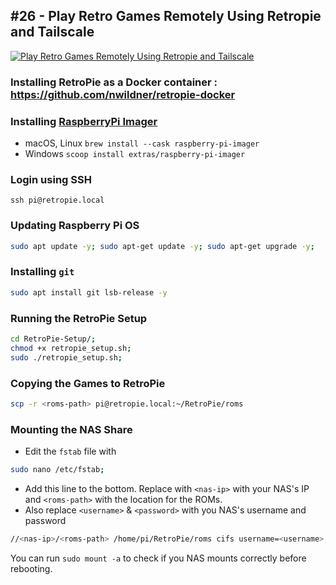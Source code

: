 ## #26 - Play Retro Games Remotely Using Retropie and Tailscale

[![Play Retro Games Remotely Using Retropie and Tailscale](https://img.youtube.com/vi/kiTPVO1WfRI/maxresdefault.jpg)](https://www.youtube.com/embed/kiTPVO1WfRI)

### Installing RetroPie as a Docker container : https://github.com/nwildner/retropie-docker

### Installing [RaspberryPi Imager](https://www.raspberrypi.com/software/)
- macOS, Linux
`brew install --cask raspberry-pi-imager`
- Windows
`scoop install extras/raspberry-pi-imager`

### Login using SSH
`ssh pi@retropie.local`

### Updating Raspberry Pi OS
```bash
sudo apt update -y; sudo apt-get update -y; sudo apt-get upgrade -y;
```

### Installing `git`
```bash
sudo apt install git lsb-release -y
```

### Running the RetroPie Setup
```bash
cd RetroPie-Setup/;
chmod +x retropie_setup.sh;
sudo ./retropie_setup.sh;
```

### Copying the Games to RetroPie
```bash
scp -r <roms-path> pi@retropie.local:~/RetroPie/roms
```

### Mounting the NAS Share
* Edit the `fstab` file with
```bash
sudo nano /etc/fstab;
```
* Add this line to the bottom. Replace with `<nas-ip>` with your NAS's IP and `<roms-path>` with the location for the ROMs.
* Also replace `<username>` & `<password>` with you NAS's username and password
```bash
//<nas-ip>/<roms-path> /home/pi/RetroPie/roms cifs username=<username>,password=<password>,nounix,noserverino,defaults,users,auto 0 0
```
You can run `sudo mount -a` to check if you NAS mounts correctly before rebooting.
